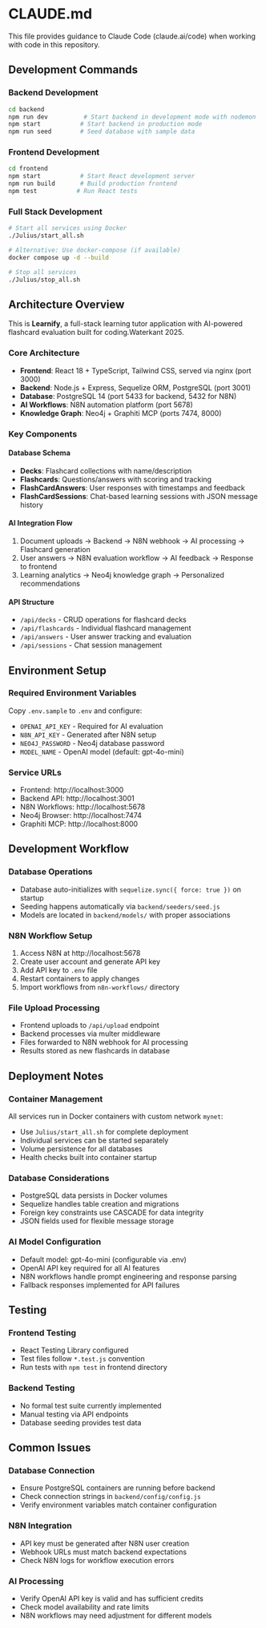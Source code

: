 # CLAUDE.md

This file provides guidance to Claude Code (claude.ai/code) when working with code in this repository.

## Development Commands

### Backend Development
```bash
cd backend
npm run dev          # Start backend in development mode with nodemon
npm start           # Start backend in production mode
npm run seed        # Seed database with sample data
```

### Frontend Development
```bash
cd frontend
npm start           # Start React development server
npm run build       # Build production frontend
npm test           # Run React tests
```

### Full Stack Development
```bash
# Start all services using Docker
./Julius/start_all.sh

# Alternative: Use docker-compose (if available)
docker compose up -d --build

# Stop all services
./Julius/stop_all.sh
```

## Architecture Overview

This is **Learnify**, a full-stack learning tutor application with AI-powered flashcard evaluation built for coding.Waterkant 2025.

### Core Architecture
- **Frontend**: React 18 + TypeScript, Tailwind CSS, served via nginx (port 3000)
- **Backend**: Node.js + Express, Sequelize ORM, PostgreSQL (port 3001)
- **Database**: PostgreSQL 14 (port 5433 for backend, 5432 for N8N)
- **AI Workflows**: N8N automation platform (port 5678)
- **Knowledge Graph**: Neo4j + Graphiti MCP (ports 7474, 8000)

### Key Components

#### Database Schema
- **Decks**: Flashcard collections with name/description
- **Flashcards**: Questions/answers with scoring and tracking
- **FlashCardAnswers**: User responses with timestamps and feedback
- **FlashCardSessions**: Chat-based learning sessions with JSON message history

#### AI Integration Flow
1. Document uploads → Backend → N8N webhook → AI processing → Flashcard generation
2. User answers → N8N evaluation workflow → AI feedback → Response to frontend
3. Learning analytics → Neo4j knowledge graph → Personalized recommendations

#### API Structure
- `/api/decks` - CRUD operations for flashcard decks
- `/api/flashcards` - Individual flashcard management
- `/api/answers` - User answer tracking and evaluation
- `/api/sessions` - Chat session management

## Environment Setup

### Required Environment Variables
Copy `.env.sample` to `.env` and configure:
- `OPENAI_API_KEY` - Required for AI evaluation
- `N8N_API_KEY` - Generated after N8N setup
- `NEO4J_PASSWORD` - Neo4j database password
- `MODEL_NAME` - OpenAI model (default: gpt-4o-mini)

### Service URLs
- Frontend: http://localhost:3000
- Backend API: http://localhost:3001
- N8N Workflows: http://localhost:5678
- Neo4j Browser: http://localhost:7474
- Graphiti MCP: http://localhost:8000

## Development Workflow

### Database Operations
- Database auto-initializes with `sequelize.sync({ force: true })` on startup
- Seeding happens automatically via `backend/seeders/seed.js`
- Models are located in `backend/models/` with proper associations

### N8N Workflow Setup
1. Access N8N at http://localhost:5678
2. Create user account and generate API key
3. Add API key to `.env` file
4. Restart containers to apply changes
5. Import workflows from `n8n-workflows/` directory

### File Upload Processing
- Frontend uploads to `/api/upload` endpoint
- Backend processes via multer middleware
- Files forwarded to N8N webhook for AI processing
- Results stored as new flashcards in database

## Deployment Notes

### Container Management
All services run in Docker containers with custom network `mynet`:
- Use `Julius/start_all.sh` for complete deployment
- Individual services can be started separately
- Volume persistence for all databases
- Health checks built into container startup

### Database Considerations
- PostgreSQL data persists in Docker volumes
- Sequelize handles table creation and migrations
- Foreign key constraints use CASCADE for data integrity
- JSON fields used for flexible message storage

### AI Model Configuration
- Default model: gpt-4o-mini (configurable via .env)
- OpenAI API key required for all AI features
- N8N workflows handle prompt engineering and response parsing
- Fallback responses implemented for API failures

## Testing

### Frontend Testing
- React Testing Library configured
- Test files follow `*.test.js` convention
- Run tests with `npm test` in frontend directory

### Backend Testing
- No formal test suite currently implemented
- Manual testing via API endpoints
- Database seeding provides test data

## Common Issues

### Database Connection
- Ensure PostgreSQL containers are running before backend
- Check connection strings in `backend/config/config.js`
- Verify environment variables match container configuration

### N8N Integration
- API key must be generated after N8N user creation
- Webhook URLs must match backend expectations
- Check N8N logs for workflow execution errors

### AI Processing
- Verify OpenAI API key is valid and has sufficient credits
- Check model availability and rate limits
- N8N workflows may need adjustment for different models